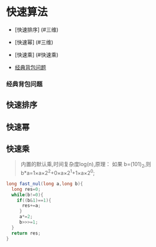 # 快速算法

- [快速排序] (#三维)
 
- [快速幂] (#三维)
 
- [快速乘] (#快速乘)

- [经典背包问题](#经典)

### <a name='经典'>经典背包问题</a>

## <a name='快排'>快速排序</a>

## <a name='快速幂'>快速幂</a>

## <a name='快速乘'>快速乘</a>
>内置的默认乘,时间复杂度log(n),原理： 如果 b=(101)<sub>2</sub>,则b*a=1&times;a&times;2<sup>2</sup>+0&times;a&times;2<sup>1</sup>+1&times;a&times;2<sup>0</sup>;

```java
long fast_nul(long a,long b){
  long res=0;
  while(b!=0){
    if((b&1)==1){
      res+=a;
     }
     a*=2;
     b>>>=1;
  }
  return res;
}
```
